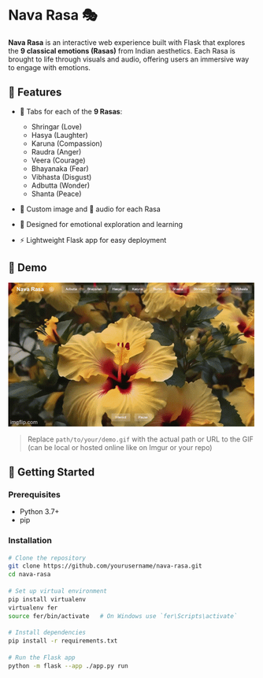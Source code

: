 # Nava Rasa 🎭

**Nava Rasa** is an interactive web experience built with Flask that explores the **9 classical emotions (Rasas)** from Indian aesthetics. Each Rasa is brought to life through visuals and audio, offering users an immersive way to engage with emotions.

## 🌟 Features

- 🌈 Tabs for each of the **9 Rasas**:
  - Shringar (Love)
  - Hasya (Laughter)
  - Karuna (Compassion)
  - Raudra (Anger)
  - Veera (Courage)
  - Bhayanaka (Fear)
  - Vibhasta (Disgust)
  - Adbutta (Wonder)
  - Shanta (Peace)

- 🎨 Custom image and 🎵 audio for each Rasa
- 🧠 Designed for emotional exploration and learning
- ⚡️ Lightweight Flask app for easy deployment

## 📸 Demo

![Nava Rasa Demo](demo.gif)

> Replace `path/to/your/demo.gif` with the actual path or URL to the GIF (can be local or hosted online like on Imgur or your repo)

## 🚀 Getting Started

### Prerequisites

- Python 3.7+
- pip

### Installation

```bash
# Clone the repository
git clone https://github.com/yourusername/nava-rasa.git
cd nava-rasa

# Set up virtual environment
pip install virtualenv
virtualenv fer
source fer/bin/activate   # On Windows use `fer\Scripts\activate`

# Install dependencies
pip install -r requirements.txt

# Run the Flask app
python -m flask --app ./app.py run
